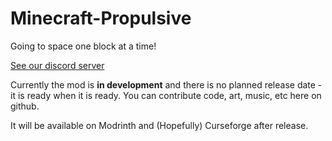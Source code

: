 # Minecraft-Propulsive
Going to space one block at a time!

[See our discord server](https://discord.gg/JBVHbYtTRS)

Currently the mod is **in development** and there is no planned release date - it is ready when it is ready. You can contribute code, art, music, etc here on github.

It will be available on Modrinth and (Hopefully) Curseforge after release.
